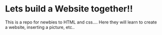 <h1>Lets build a Website together!!</h1>
This is a repo for newbies to HTML and css....
Here they will learn to create a website, inserting a picture, etc..
